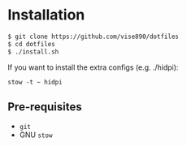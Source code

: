 # Installation
```bash
$ git clone https://github.com/vise890/dotfiles
$ cd dotfiles
$ ./install.sh
```

If you want to install the extra configs (e.g. ./hidpi):
```
stow -t ~ hidpi
```

## Pre-requisites
- `git`
- GNU `stow`
